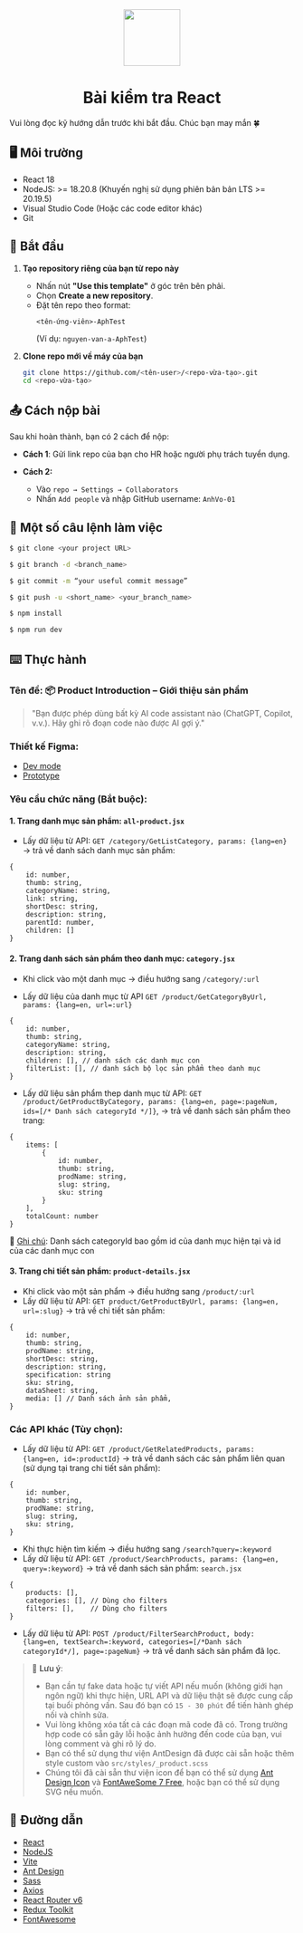 <div align="center">

<img height="100" src="https://anphatholdings.vn/wp-content/uploads/2019/12/Logo-An-Phat.png">

<h1>Bài kiểm tra React</h1>
</div>
Vui lòng đọc kỹ hướng dẫn trước khi bắt đầu.
Chúc bạn may mắn 🍀

</br>

## 🖥 Môi trường

- React 18
- NodeJS: >= 18.20.8 (Khuyến nghị sử dụng phiên bản bản LTS >= 20.19.5)
- Visual Studio Code (Hoặc các code editor khác)
- Git

## 🚀 Bắt đầu

1. **Tạo repository riêng của bạn từ repo này**

   - Nhấn nút **"Use this template"** ở góc trên bên phải.
   - Chọn **Create a new repository**.
   - Đặt tên repo theo format:
     ```
     <tên-ứng-viên>-AphTest
     ```
     (Ví dụ: `nguyen-van-a-AphTest`)

2. **Clone repo mới về máy của bạn**
   ```bash
   git clone https://github.com/<tên-user>/<repo-vừa-tạo>.git
   cd <repo-vừa-tạo>
   ```

## 📤 Cách nộp bài

Sau khi hoàn thành, bạn có 2 cách để nộp:

- **Cách 1**: Gửi link repo của bạn cho HR hoặc người phụ trách tuyển dụng.

- **Cách 2:**

  - Vào `repo → Settings → Collaborators`
  - Nhấn `Add people` và nhập GitHub username: `AnhVo-01`

## 🔨 Một số câu lệnh làm việc

```bash
$ git clone <your project URL>
```

```bash
$ git branch -d <branch_name>
```

```bash
$ git commit -m “your useful commit message”
```

```bash
$ git push -u <short_name> <your_branch_name>
```

```bash
$ npm install
```

```bash
$ npm run dev
```

## ⌨️ Thực hành

### Tên đề: 📦 Product Introduction – Giới thiệu sản phẩm

> "Bạn được phép dùng bất kỳ AI code assistant nào (ChatGPT, Copilot, v.v.). Hãy ghi rõ đoạn code nào được AI gợi ý."

### Thiết kế Figma:

- [Dev mode](https://www.figma.com/design/IySGuTvZnBSJT5FA5RLceI/Product-Introduction?node-id=0-1&m=dev&t=EQ48VlCkYx6SsaFc-1)
- [Prototype](https://www.figma.com/proto/IySGuTvZnBSJT5FA5RLceI/Product-Introduction?node-id=1-4&t=WlEwaOVbZAZZZIkF-1)

### Yêu cầu chức năng (Bắt buộc):

#### 1. Trang danh mục sản phẩm: `all-product.jsx`

- Lấy dữ liệu từ API: `GET /category/GetListCategory, params: {lang=en}` → trả về danh sách danh mục sản phẩm:

```
{
    id: number,
    thumb: string,
    categoryName: string,
    link: string,
    shortDesc: string,
    description: string,
    parentId: number,
    children: []
}
```

#### 2. Trang danh sách sản phẩm theo danh mục: `category.jsx`

- Khi click vào một danh mục → điều hướng sang `/category/:url`

- Lấy dữ liệu của danh mục từ API `GET /product/GetCategoryByUrl, params: {lang=en, url=:url}`

```
{
    id: number,
    thumb: string,
    categoryName: string,
    description: string,
    children: [], // danh sách các danh mục con
    filterList: [], // danh sách bộ lọc sản phẩm theo danh mục
}
```

- Lấy dữ liệu sản phẩm thep danh mục từ API: `GET /product/GetProductByCategory, params: {lang=en, page=:pageNum, ids=[/* Danh sách categoryId */]}`, → trả về danh sách sản phẩm theo trang:

```
{
    items: [
        {
            id: number,
            thumb: string,
            prodName: string,
            slug: string,
            sku: string
        }
    ],
    totalCount: number
}
```

🔸 <u>Ghi chú</u>: Danh sách categoryId bao gồm id của danh mục hiện tại và id của các danh mục con

#### 3. Trang chi tiết sản phẩm: `product-details.jsx`

- Khi click vào một sản phẩm → điều hướng sang `/product/:url`
- Lấy dữ liệu từ API: `GET product/GetProductByUrl, params: {lang=en, url=:slug}` → trả về chi tiết sản phẩm:

```
{
    id: number,
    thumb: string,
    prodName: string,
    shortDesc: string,
    description: string,
    specification: string
    sku: string,
    dataSheet: string,
    media: [] // Danh sách ảnh sản phẩm,
}
```

### Các API khác (Tùy chọn):

- Lấy dữ liệu từ API: `GET /product/GetRelatedProducts, params: {lang=en, id=:productId}` → trả về danh sách các sản phẩm liên quan (sử dụng tại trang chi tiết sản phẩm):

```
{
    id: number,
    thumb: string,
    prodName: string,
    slug: string,
    sku: string,
}
```

- Khi thực hiện tìm kiếm → điều hướng sang `/search?query=:keyword`
- Lấy dữ liệu từ API: `GET /product/SearchProducts, params: {lang=en, query=:keyword}` → trả về danh sách sản phẩm: `search.jsx`

```
{
    products: [],
    categories: [], // Dùng cho filters
    filters: [],    // Dùng cho filters
}
```

- Lấy dữ liệu từ API: `POST /product/FilterSearchProduct, body: {lang=en, textSearch=:keyword, categories=[/*Danh sách categoryId*/], page=:pageNum}` → trả về danh sách sản phẩm đã lọc.

> 🔸 **Lưu ý**:
>
> - Bạn cần tự fake data hoặc tự viết API nếu muốn (không giới hạn ngôn ngữ) khi thực hiện, URL API và dữ liệu thật sẽ được cung cấp tại buổi phỏng vấn. Sau đó bạn có `15 - 30 phút` để tiến hành ghép nối và chỉnh sửa.
> - Vui lòng không xóa tất cả các đoạn mã code đã có. Trong trường hợp code có sẵn gây lỗi hoặc ảnh hưởng đến code của bạn, vui lòng comment và ghi rõ lý do.
> - Bạn có thể sử dụng thư viện AntDesign đã được cài sẵn hoặc thêm style custom vào `src/styles/_product.scss`
> - Chúng tôi đã cài sẵn thư viện icon để bạn có thể sử dụng [Ant Design Icon](https://ant.design/components/icon) và [FontAweSome 7 Free](https://fontawesome.com/icons), hoặc bạn có thể sử dụng SVG nếu muốn.

## 🔗 Đường dẫn

- [React](https://react.dev/)
- [NodeJS](https://nodejs.org/en/download)
- [Vite](https://vite.dev/)
- [Ant Design](https://ant.design/)
- [Sass](https://sass-lang.com/)
- [Axios](https://axios-http.com/docs/intro)
- [React Router v6](https://reactrouter.com/6.30.1)
- [Redux Toolkit](https://redux-toolkit.js.org/introduction/getting-started)
- [FontAwesome](https://docs.fontawesome.com/web/use-with/react)
